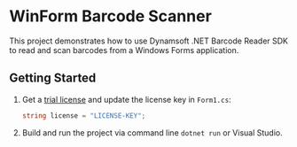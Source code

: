 # WinForm Barcode Scanner
This project demonstrates how to use Dynamsoft .NET Barcode Reader SDK to read and scan barcodes from a Windows Forms application.


## Getting Started
1. Get a [trial license](https://www.dynamsoft.com/customer/license/trialLicense) and update the license key in `Form1.cs`:

    ```cs
    string license = "LICENSE-KEY";
    ```

2. Build and run the project via command line `dotnet run` or Visual Studio.
     